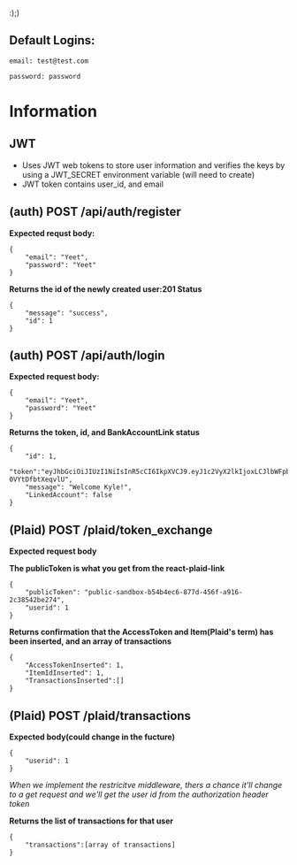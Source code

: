 :);)
## Default Logins:

`email: test@test.com`

`password: password`

# Information

## JWT

- Uses JWT web tokens to store user information and verifies the keys by using a JWT_SECRET environment variable (will need to create)
- JWT token contains user_id, and email


## (auth) **POST** /api/auth/register

 **Expected requst body:**

    {
        "email": "Yeet",
        "password": "Yeet"
    }

**Returns the id of the newly created user:201 Status**

    {
        "message": "success",
        "id": 1
    }

## (auth) **POST** /api/auth/login

**Expected request body:**

    {
        "email": "Yeet",
        "password": "Yeet"
    }

**Returns the token, id, and BankAccountLink status**

    {
        "id": 1,
        "token":"eyJhbGciOiJIUzI1NiIsInR5cCI6IkpXVCJ9.eyJ1c2VyX2lkIjoxLCJlbWFpbCI6Ikt5bGUiLCJpYXQiOjE1ODAyMzU0NzMsImV4cCI6MTU4MDI0OTg3M30.vOU1ZbHcLxOgCtD50Pu7JqHiudEc-0VYtDfbtXeqvlU",
        "message": "Welcome Kyle!",
        "LinkedAccount": false
    }

## (Plaid) **POST** /plaid/token_exchange

**Expected request body**

**The publicToken is what you get from the react-plaid-link**

    {
        "publicToken": "public-sandbox-b54b4ec6-877d-456f-a916-2c38542be274",
        "userid": 1
    }

**Returns confirmation that the AccessToken and Item(Plaid's term) has been inserted, and an array of transactions**

    {
        "AccessTokenInserted": 1,
        "ItemIdInserted": 1,
        "TransactionsInserted":[]
    }

## (Plaid) **POST** /plaid/transactions

**Expected body(could change in the fucture)**

    {
        "userid": 1
    }

*When we implement the restricitve middleware, thers a chance it'll change to a get request and we'll get the user id from the authorization header token*

**Returns the list of transactions for that user**

    {
        "transactions":[array of transactions]
    }